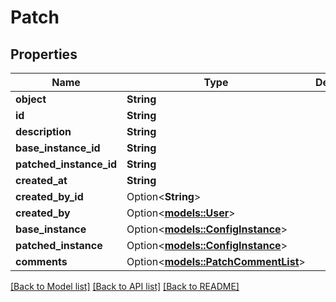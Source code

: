 # Patch

## Properties

Name | Type | Description | Notes
------------ | ------------- | ------------- | -------------
**object** | **String** |  | 
**id** | **String** |  | 
**description** | **String** |  | 
**base_instance_id** | **String** |  | 
**patched_instance_id** | **String** |  | 
**created_at** | **String** |  | 
**created_by_id** | Option<**String**> |  | 
**created_by** | Option<[**models::User**](User.md)> |  | 
**base_instance** | Option<[**models::ConfigInstance**](ConfigInstance.md)> |  | 
**patched_instance** | Option<[**models::ConfigInstance**](ConfigInstance.md)> |  | 
**comments** | Option<[**models::PatchCommentList**](PatchCommentList.md)> |  | 

[[Back to Model list]](../README.md#documentation-for-models) [[Back to API list]](../README.md#documentation-for-api-endpoints) [[Back to README]](../README.md)


